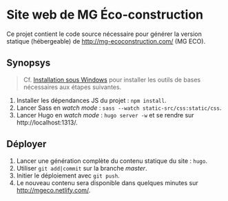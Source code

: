 Site web de MG Éco-construction
===============================

Ce projet contient le code source nécessaire pour générer la version statique (hébergeable) de http://mg-ecoconstruction.com/ (MG ECO).

## Synopsys

> Cf. [Installation sous Windows](../INSTALL.windows.md) pour installer les outils de bases nécessaires aux étapes suivantes.

1. Installer les dépendances JS du projet : `npm install`.
2. Lancer Sass en *watch mode* : `sass --watch static-src/css:static/css`.
3. Lancer Hugo en *watch mode* : `hugo server -w` et se rendre sur http://localhost:1313/.

## Déployer

1. Lancer une génération complète du contenu statique du site : `hugo`.
2. Utiliser `git add|commit` sur la branche *master*.
3. Initier le déploiement avec `git push`.
4. Le nouveau contenu sera disponible dans quelques minutes sur http://mgeco.netlify.com/.
